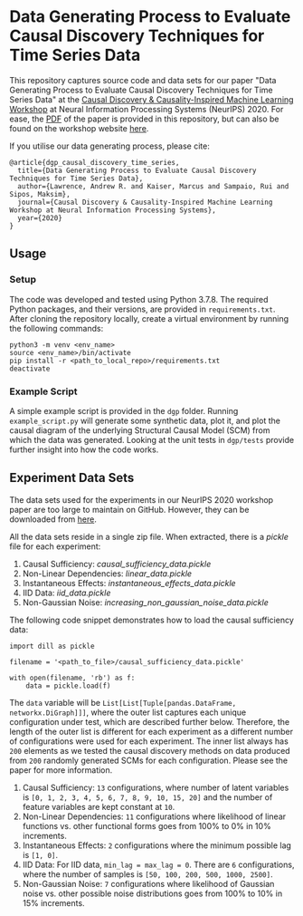 # Data Generating Process to Evaluate Causal Discovery Techniques for Time Series Data
This repository captures source code and data sets for our paper "Data Generating Process to Evaluate Causal Discovery Techniques for Time Series Data" at the [Causal Discovery &amp; Causality-Inspired Machine Learning Workshop](https://www.cmu.edu/dietrich/causality/neurips20ws/) at Neural Information Processing Systems (NeurIPS) 2020. For ease, the [PDF](https://github.com/causalens/cdml-neurips2020/blob/main/dgp_causal_discovery_time_series.pdf) of the paper is provided in this repository, but can also be found on the workshop website [here](https://www.cmu.edu/dietrich/causality/CameraReadys-accepted%20papers/51%5cCameraReady%5ccamera_ready_submission.pdf).

If you utilise our data generating process, please cite:
```
@article{dgp_causal_discovery_time_series,
  title={Data Generating Process to Evaluate Causal Discovery Techniques for Time Series Data},
  author={Lawrence, Andrew R. and Kaiser, Marcus and Sampaio, Rui and Sipos, Maksim},
  journal={Causal Discovery & Causality-Inspired Machine Learning Workshop at Neural Information Processing Systems},
  year={2020}
}
```

## Usage

### Setup
The code was developed and tested using Python 3.7.8. The required Python packages, and their versions, are provided in `requirements.txt`. After cloning the repository locally, create a virtual environment by running the following commands:
```
python3 -m venv <env_name>
source <env_name>/bin/activate
pip install -r <path_to_local_repo>/requirements.txt
deactivate
```

### Example Script
A simple example script is provided in the `dgp` folder. Running `example_script.py` will generate some synthetic data, plot it, and plot the causal diagram of the underlying Structural Causal Model (SCM) from which the data was generated. Looking at the unit tests in `dgp/tests` provide further insight into how the code works.

## Experiment Data Sets

The data sets used for the experiments in our NeurIPS 2020 workshop paper are too large to maintain on GitHub. However, they can be downloaded from [here](https://drive.google.com/file/d/1uFKNEZgXQDCyLKxwtDlURfF7MI43C0vo/view?usp=sharing).

All the data sets reside in a single zip file. When extracted, there is a *pickle* file for each experiment:
1. Causal Sufficiency: *causal_sufficiency_data.pickle*
2. Non-Linear Dependencies: *linear_data.pickle*
3. Instantaneous Effects: *instantaneous_effects_data.pickle*
4. IID Data: *iid_data.pickle*
5. Non-Gaussian Noise: *increasing_non_gaussian_noise_data.pickle*

The following code snippet demonstrates how to load the causal sufficiency data:
```
import dill as pickle

filename = '<path_to_file>/causal_sufficiency_data.pickle'

with open(filename, 'rb') as f:
    data = pickle.load(f)
```

The `data` variable will be `List[List[Tuple[pandas.DataFrame, networkx.DiGraph]]]`, where the outer list captures each unique configuration under test, which are described further below. Therefore, the length of the outer list is different for each experiment as a different number of configurations were used for each experiment. The inner list always has `200` elements as we tested the causal discovery methods on data produced from `200` randomly generated SCMs for each configuration. Please see the paper for more information.
1. Causal Sufficiency: `13` configurations, where number of latent variables is `[0, 1, 2, 3, 4, 5, 6, 7, 8, 9, 10, 15, 20]` and the number of feature variables are kept constant at `10`.
2. Non-Linear Dependencies: `11` configurations where likelihood of linear functions vs. other functional forms goes from 100% to 0% in 10% increments.
3. Instantaneous Effects: `2` configurations where the minimum possible lag is `[1, 0]`. 
4. IID Data: For IID data, `min_lag = max_lag = 0`. There are `6` configurations, where the number of samples is `[50, 100, 200, 500, 1000, 2500]`.
5. Non-Gaussian Noise: `7` configurations where likelihood of Gaussian noise vs. other possible noise distributions goes from 100% to 10% in 15% increments.
